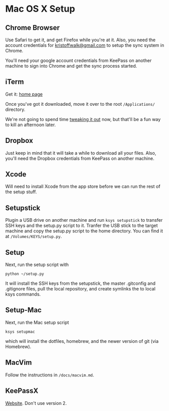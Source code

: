 Mac OS X Setup
==============

## Chrome Browser
Use Safari to get it, and get Firefox while you're at it. Also, you need the
account credentials for kristoffwalk@gmail.com to setup the sync system in
Chrome.

You'll need your google account credentials from KeePass on another machine to
sign into Chrome and get the sync process started.

## iTerm
Get it: [home page](http://www.iterm2.com/)

Once you've got it downloaded, move it over to the root `/Applications/`
directory.

We're not going to spend time
[tweaking it out](http://www.iterm2.com/#/section/features)
now, but that'll be a fun way to kill an afternoon later.

## Dropbox
Just keep in mind that it will take a while to download all your files.  Also,
you'll need the Dropbox credentials from KeePass on another machine.

## Xcode
Will need to install Xcode from the app store before we can run the rest of the
setup stuff.

## Setupstick
Plugin a USB drive on another machine and run `ksys setupstick` to transfer SSH
keys and the setup.py script to it. Tranfer the USB stick to the target machine
and copy the setup.py script to the home directory. You can find it at
`/Volumes/KEYS/setup.py`.

## Setup
Next, run the setup script with

	python ~/setup.py

It will install the SSH keys from the setupstick, the master .gitconfig and
.gitignore files, pull the local repository, and create symlinks the to local
ksys commands.

## Setup-Mac
Next, run the Mac setup script

	ksys setupmac

which will install the dotfiles, homebrew, and the newer version of git (via
Homebrew).

## MacVim
Follow the instructions in `/docs/macvim.md`.

## KeePassX
[Website](http://www.keepassx.org). Don't use version 2.
